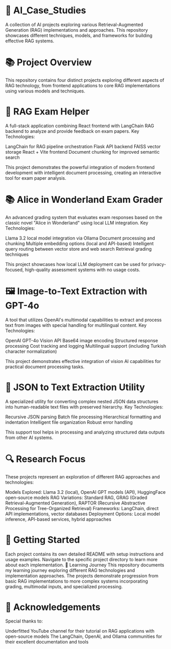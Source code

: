 # 🤖 AI_Case_Studies
A collection of AI projects exploring various Retrieval-Augmented Generation (RAG) implementations and approaches. This repository showcases different techniques, models, and frameworks for building effective RAG systems.
# 📚 Project Overview
This repository contains four distinct projects exploring different aspects of RAG technology, from frontend applications to core RAG implementations using various models and techniques.
# 🧠 RAG Exam Helper
A full-stack application combining React frontend with LangChain RAG backend to analyze and provide feedback on exam papers.
Key Technologies:

LangChain for RAG pipeline orchestration
Flask API backend
FAISS vector storage
React + Vite frontend
Document chunking for improved semantic search

This project demonstrates the powerful integration of modern frontend development with intelligent document processing, creating an interactive tool for exam paper analysis.
# 📚 Alice in Wonderland Exam Grader
An advanced grading system that evaluates exam responses based on the classic novel "Alice in Wonderland" using local LLM integration.
Key Technologies:

Llama 3.2 local model integration via Ollama
Document processing and chunking
Multiple embedding options (local and API-based)
Intelligent query routing between vector store and web search
Retrieval grading techniques

This project showcases how local LLM deployment can be used for privacy-focused, high-quality assessment systems with no usage costs.
# 🖼️ Image-to-Text Extraction with GPT-4o
A tool that utilizes OpenAI's multimodal capabilities to extract and process text from images with special handling for multilingual content.
Key Technologies:

OpenAI GPT-4o Vision API
Base64 image encoding
Structured response processing
Cost tracking and logging
Multilingual support (including Turkish character normalization)

This project demonstrates effective integration of vision AI capabilities for practical document processing tasks.
# 📄 JSON to Text Extraction Utility
A specialized utility for converting complex nested JSON data structures into human-readable text files with preserved hierarchy.
Key Technologies:

Recursive JSON parsing
Batch file processing
Hierarchical formatting and indentation
Intelligent file organization
Robust error handling

This support tool helps in processing and analyzing structured data outputs from other AI systems.
# 🔍 Research Focus
These projects represent an exploration of different RAG approaches and technologies:

Models Explored: Llama 3.2 (local), OpenAI GPT models (API), HuggingFace open-source models
RAG Variations: Standard RAG, GRAG (Graded Retrieval-Augmented Generation), RAPTOR (Recursive Abstractive Processing for Tree-Organized Retrieval)
Frameworks: LangChain, direct API implementations, vector databases
Deployment Options: Local model inference, API-based services, hybrid approaches

# 🚀 Getting Started
Each project contains its own detailed README with setup instructions and usage examples. Navigate to the specific project directory to learn more about each implementation.
🌱 Learning Journey
This repository documents my learning journey exploring different RAG technologies and implementation approaches. The projects demonstrate progression from basic RAG implementations to more complex systems incorporating grading, multimodal inputs, and specialized processing.

# 🙏 Acknowledgements
Special thanks to:

Underfitted YouTube channel for their tutorial on RAG applications with open-source models
The LangChain, OpenAI, and Ollama communities for their excellent documentation and tools
